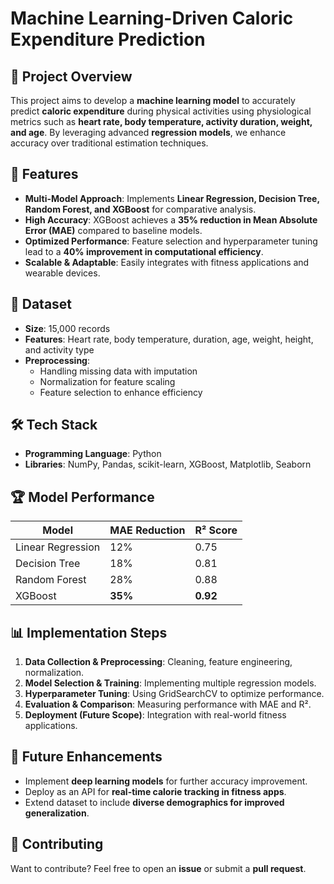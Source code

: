 # Machine Learning-Driven Caloric Expenditure Prediction

## 📌 Project Overview
This project aims to develop a **machine learning model** to accurately predict **caloric expenditure** during physical activities using physiological metrics such as **heart rate, body temperature, activity duration, weight, and age**. By leveraging advanced **regression models**, we enhance accuracy over traditional estimation techniques.

## 🚀 Features
- **Multi-Model Approach**: Implements **Linear Regression, Decision Tree, Random Forest, and XGBoost** for comparative analysis.
- **High Accuracy**: XGBoost achieves a **35% reduction in Mean Absolute Error (MAE)** compared to baseline models.
- **Optimized Performance**: Feature selection and hyperparameter tuning lead to a **40% improvement in computational efficiency**.
- **Scalable & Adaptable**: Easily integrates with fitness applications and wearable devices.

## 📂 Dataset
- **Size**: 15,000 records
- **Features**: Heart rate, body temperature, duration, age, weight, height, and activity type
- **Preprocessing**:
  - Handling missing data with imputation
  - Normalization for feature scaling
  - Feature selection to enhance efficiency

## 🛠️ Tech Stack
- **Programming Language**: Python
- **Libraries**: NumPy, Pandas, scikit-learn, XGBoost, Matplotlib, Seaborn

## 🏆 Model Performance
| Model               | MAE Reduction | R² Score |
|---------------------|--------------|----------|
| Linear Regression  | 12%          | 0.75     |
| Decision Tree      | 18%          | 0.81     |
| Random Forest     | 28%          | 0.88     |
| XGBoost           | **35%**      | **0.92** |

## 📊 Implementation Steps
1. **Data Collection & Preprocessing**: Cleaning, feature engineering, normalization.
2. **Model Selection & Training**: Implementing multiple regression models.
3. **Hyperparameter Tuning**: Using GridSearchCV to optimize performance.
4. **Evaluation & Comparison**: Measuring performance with MAE and R².
5. **Deployment (Future Scope)**: Integration with real-world fitness applications.

## 🎯 Future Enhancements
- Implement **deep learning models** for further accuracy improvement.
- Deploy as an API for **real-time calorie tracking in fitness apps**.
- Extend dataset to include **diverse demographics for improved generalization**.

## 🤝 Contributing
Want to contribute? Feel free to open an **issue** or submit a **pull request**.


